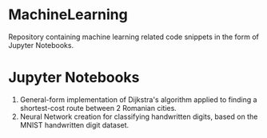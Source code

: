 # MachineLearning
Repository containing machine learning related code snippets in the form of Jupyter Notebooks.

# Jupyter Notebooks
1. General-form implementation of Dijkstra's algorithm applied to finding a shortest-cost route between 2 Romanian cities.
2. Neural Network creation for classifying handwritten digits, based on the MNIST handwritten digit dataset.
